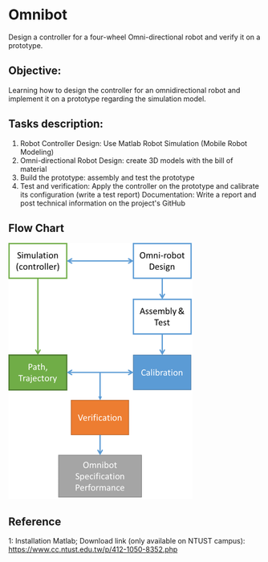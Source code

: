 # Omnibot
Design a controller for a four-wheel Omni-directional robot and verify it on a prototype. 

## Objective: 
Learning how to design the controller for an omnidirectional robot and implement it on a prototype regarding the simulation model. 

## Tasks description:
 1. Robot Controller Design: Use Matlab Robot Simulation (Mobile Robot Modeling)
 2. Omni-directional Robot Design: create 3D models with the bill of material
 3. Build the prototype: assembly and test the prototype
 4. Test and verification: Apply the controller on the prototype and calibrate its configuration (write a test report)
Documentation: Write a report and post technical information on the project's GitHub
## Flow Chart
![image](./ref/Flowchart.png)


## Reference
1: Installation Matlab;
Download link (only available on NTUST campus): https://www.cc.ntust.edu.tw/p/412-1050-8352.php
